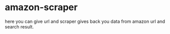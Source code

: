 # amazon-scraper
here you can give url and scraper gives back you data from amazon url and search result.
